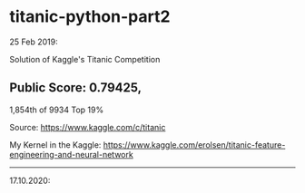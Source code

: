 # titanic-python-part2

25 Feb 2019:

Solution of Kaggle's Titanic Competition 

## Public Score: 0.79425, 
1,854th of 9934 Top 19%


 Source: https://www.kaggle.com/c/titanic
 
 My Kernel in the Kaggle: https://www.kaggle.com/erolsen/titanic-feature-engineering-and-neural-network


-----


17.10.2020:

